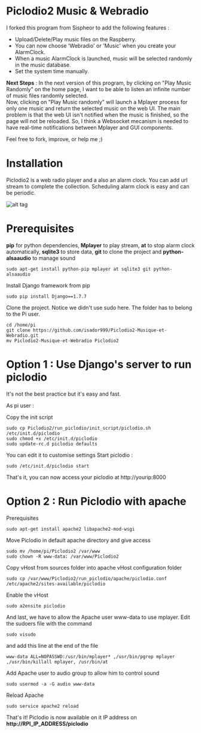  Piclodio2 Music & Webradio
==============================

I forked this program from Sispheor to add the following features : 

 - Upload/Delete/Play music files on the Raspberry. 
 - You can now choose 'Webradio' or 'Music' when you create your AlarmClock. 
 - When a music AlarmClock is launched, music will be selected randomly in the music database.
 - Set the system time manually. 

__Next Steps__ : 
In the next version of this program, by clicking on "Play Music Randomly" on the home page, I want to be able to listen an infinite number of music files randomly selected.  
Now, clicking on "Play Music randomly" will launch a Mplayer process for only one music and return the selected music on the web UI. 
The main problem is that the web UI isn't notified when the music is finished, so the page will not be reloaded. 
So, I think a Websocket mecanism is needed to have real-time notifications between Mplayer and GUI components. 

Feel free to fork, improve, or help me ;) 


Installation
=========== 

Piclodio2 is a web radio player and a also an alarm clock. You can add url stream to complete the collection. Scheduling alarm clock is easy and can be periodic.

![alt tag](https://raw.github.com/isador999/Piclodio2-Musique-et-Webradio/master/img/piclodio_music_home.png)

Prerequisites
==========

**pip** for python dependencies, **Mplayer** to play stream, **at** to stop alarm clock automatically, **sqlite3** to store data, **git** to clone the project and **python-alsaaudio** to manage sound

```
sudo apt-get install python-pip mplayer at sqlite3 git python-alsaaudio
```

Install Django framework from pip

```
sudo pip install Django==1.7.7
```

Clone the project. Notice we didn't use sudo here. The folder has to belong to the Pi user.
```
cd /home/pi
git clone https://github.com/isador999/Piclodio2-Musique-et-Webradio.git
mv Piclodio2-Musique-et-Webradio Piclodio2
```

Option 1 : Use Django's server to run piclodio
==========

It's not the best practice but it's easy and fast.

As pi user :

Copy the init script
```
sudo cp Piclodio2/run_piclodio/init_script/piclodio.sh /etc/init.d/piclodio
sudo chmod +x /etc/init.d/piclodio
sudo update-rc.d piclodio defaults
```
You can edit it to customise settings
Start piclodio :
```
sudo /etc/init.d/piclodio start
```
That's it, you can now access your piclodio at http://yourip:8000


Option 2 : Run Piclodio with apache
==========

Prerequisites
```
sudo apt-get install apache2 libapache2-mod-wsgi
```
Move Piclodio in default apache directory and give access
```
sudo mv /home/pi/Piclodio2 /var/www
sudo chown -R www-data: /var/www/Piclodio2
```
Copy vHost from sources folder into apache vHost configuration folder
```
sudo cp /var/www/Piclodio2/run_piclodio/apache/piclodio.conf /etc/apache2/sites-available/piclodio
```
Enable the vHost
```
sudo a2ensite piclodio
```
And last, we have to allow the Apache user www-data to use mplayer. Edit the sudoers file with the command
```
sudo visudo
```
and add this line at the end of the file
```
www-data ALL=NOPASSWD:/usr/bin/mplayer* ,/usr/bin/pgrep mplayer ,/usr/bin/killall mplayer, /usr/bin/at
```
Add Apache user to audio group to allow him to control sound
```
sudo usermod -a -G audio www-data
```
Reload Apache
```
sudo service apache2 reload
```

That's it! Piclodio is now available on it IP address on **http://RPI_IP_ADDRESS/piclodio**
